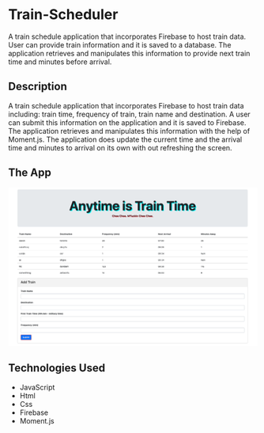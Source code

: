 # Train-Scheduler
A train schedule application that incorporates Firebase to host train data. User can provide train information and it is saved to a database. The application retrieves and manipulates this information to provide next train time and minutes before arrival.

## Description
A train schedule application that incorporates Firebase to host train data including: train time, frequency of train, train name and destination. A user can submit this information on the application and it is saved to Firebase. The application retrieves and manipulates this information with the help of Moment.js. The application does update the current time and the arrival time and minutes to arrival on its own with out refreshing the screen.

## The App
![App Screenshot](https://github.com/ambujbhog/Train-Scheduler/blob/master/ss.png)

## Technologies Used

* JavaScript
* Html
* Css
* Firebase
* Moment.js
